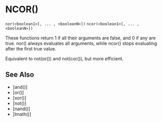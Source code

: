 # NCOR()
`nor(<boolean1>[, ... , <booleanN>])`
`ncor(<boolean1>[, ... , <booleanN>])`

  These functions return 1 if all their arguments are false, and 0 if any are true. nor() always evaluates all arguments, while ncor() stops evaluating after the first true value.

  Equivalent to not(or()) and not(cor()), but more efficient.


## See Also
- [and()]
- [or()]
- [xor()]
- [not()]
- [nand()]
- [lmath()]

